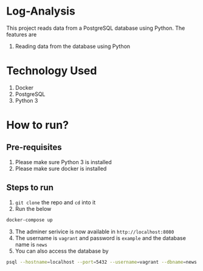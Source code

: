 # Log-Analysis
This project reads data from a PostgreSQL database using Python. The features are
1. Reading data from the database using Python

# Technology Used
1. Docker
2. PostgreSQL
3. Python 3

# How to run?

## Pre-requisites
1. Please make sure Python 3 is installed
4. Please make sure docker is installed


## Steps to run

1. `git clone` the repo and `cd` into it
2. Run the below
```sh
docker-compose up
```
3. The adminer serivice is now available in `http://localhost:8080`
4. The username is `vagrant` and password is `example` and the database name is `news`
5. You can also access the database by
```sh
psql --hostname=localhost --port=5432 --username=vagrant --dbname=news
```
